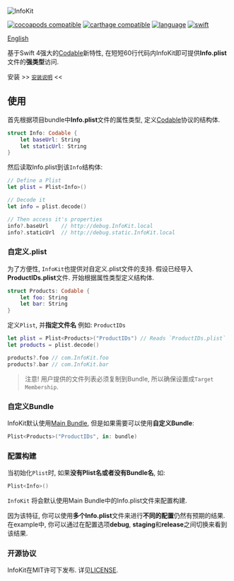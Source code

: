 
![InfoKit](/InfoKit.png?raw=true)

[![cocoapods compatible](https://img.shields.io/badge/cocoapods-compatible-brightgreen.svg)](https://cocoapods.org/pods/InfoKit)
[![carthage compatible](https://img.shields.io/badge/carthage-compatible-brightgreen.svg)](https://github.com/Carthage/Carthage)
[![language](https://img.shields.io/badge/spm-compatible-brightgreen.svg)](https://swift.org)
[![swift](https://img.shields.io/badge/swift-4-orange.svg)](https://github.com/nmdias/InfoKit/releases)

[English](README.md)

基于Swift 4强大的[Codable](https://developer.apple.com/documentation/swift/codable)新特性, 在短短60行代码内InfoKit即可提供**Info.plist**文件的**强类型**访问.

安装 >> [`安装说明`](https://github.com/nmdias/InfoKit/blob/master/INSTALL.md) <<

## 使用

首先根据项目bundle中**Info.plist**文件的属性类型, 定义[Codable](https://developer.apple.com/documentation/swift/codable)协议的结构体.

```swift
struct Info: Codable {
    let baseUrl: String
    let staticUrl: String
}
```

然后读取Info.plist到该`Info`结构体:
```swift
// Define a Plist
let plist = Plist<Info>()

// Decode it
let info = plist.decode()

// Then access it's properties
info?.baseUrl    // http://debug.InfoKit.local
info?.staticUrl  // http://debug.static.InfoKit.local
```

### 自定义.plist
为了方便性, `InfoKit`也提供对自定义.plist文件的支持. 假设已经导入**ProductIDs.plist**文件. 开始根据属性类型定义结构体.

```swift
struct Products: Codable {
    let foo: String
    let bar: String
}
```
定义`Plist`, 并**指定文件名** 例如: `ProductIDs`

```swift
let plist = Plist<Products>("ProductIDs") // Reads `ProductIDs.plist`
let products = plist.decode()

products?.foo // com.InfoKit.foo
products?.bar // com.InfoKit.bar

```

> 注意! 用户提供的文件列表必须复制到Bundle, 所以确保设置成`Target Membership`.

### 自定义Bundle
InfoKit默认使用[Main Bundle](https://developer.apple.com/documentation/foundation/bundle/1410786-main), 但是如果需要可以使用**自定义Bundle**:

```swift
Plist<Products>("ProductIDs", in: bundle)
```

### 配置构建
当初始化`Plist`时, 如果**没有Plist名或者没有Bundle名**, 如:

```swift
Plist<Info>()
```

`InfoKit` 将会默认使用Main Bundle中的Info.plist文件来配置构建.

因为该特征, 你可以使用**多个Info.plist**文件来进行**不同的配置**仍然有预期的结果.  
在example中, 你可以通过在配置选项**debug**, **staging**和**release**之间切换来看到该结果.

### 开源协议

InfoKit在MIT许可下发布. 详见[LICENSE](https://github.com/nmdias/InfoKit/blob/master/LICENSE).

